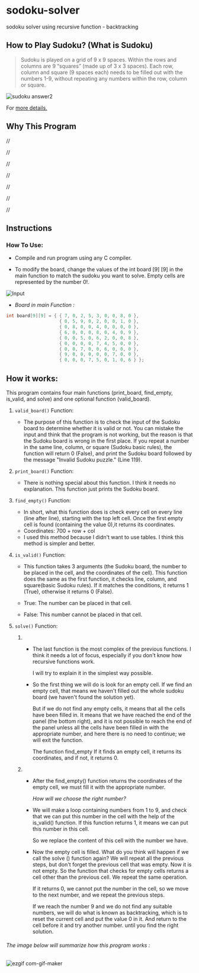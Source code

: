 # sodoku-solver
sodoku solver using recursive function - backtracking

## How to Play Sudoku? (What is Sudoku)

> Sudoku is played on a grid of 9 x 9 spaces. Within the rows and columns are 9 “squares” (made up of 3 x 3 spaces). 
Each row, column and square (9 spaces each) needs to be filled out with the numbers 1-9, without repeating any numbers within the row, column or square.	

![sudoku answer2](https://user-images.githubusercontent.com/82291615/165534920-df4dba84-b213-484d-b85f-26f931a85aa5.png)

For [more details.](https://sudoku.com/how-to-play/sudoku-rules-for-complete-beginners/)

## Why This Program
 //
 
 //
 
 //
 
 //
 
 //
 
 //
 
 //
 
 ## Instructions
 ### How To Use:
 
 - Compile and run program using any C compiler.
 
 - To modify the board, change the values of the int board [9] [9] in the main function to match the sudoku you want to solve. Empty cells are represented by the number 0!.
 
 ![Input](https://user-images.githubusercontent.com/82291615/165542648-06a536a2-9098-4978-887b-1a76c8f17622.png)
 
 - *Board in main Function :*

```c
int board[9][9] = { { 7, 0, 2, 5, 3, 0, 0, 8, 0 },
                    { 0, 5, 9, 0, 2, 0, 0, 1, 0 },
                    { 0, 8, 0, 0, 4, 0, 0, 0, 0 },
                    { 6, 0, 0, 0, 8, 0, 4, 0, 9 },
                    { 0, 0, 5, 0, 6, 2, 0, 0, 8 },
                    { 0, 0, 0, 0, 7, 4, 5, 0, 0 },
                    { 0, 0, 7, 0, 0, 6, 0, 0, 0 },
                    { 9, 0, 0, 0, 0, 0, 7, 0, 0 },
                    { 0, 0, 0, 7, 5, 0, 1, 0, 6 } };
```

## How it works:
This program contains four main functions (print_board, find_empty, is_valid, and solve) and one optional function (valid_board).

1. ``` valid_board() ``` Function:
   - The purpose of this function is to check the input of the Sudoku board to determine whether it is valid or not. You can mistake the input and think that the program is not working, but the reason is that the Sudoku board is wrong in the first place.
					If you repeat a number in the same line, column, or square (Sudoku basic rules), the function will return 0 (False), and print the Sudoku board followed by the message "Invalid Sudoku puzzle." (Line 119).

2. ``` print_board() ``` Function:
   - There is nothing special about this function. I think it needs no explanation. This function just prints the Sudoku board.
   
3. ``` find_empty() ``` Function:
   - In short, what this function does is check every cell on every line (line after line), starting with the top left cell. Once the first empty cell is found (containing the value 0),it returns its coordinates.
   - Coordinates: 700 + row + col
   - I used this method because I didn't want to use tables. I think this method is simpler and better.
   
4. ``` is_valid() ``` Function:
   - This function takes 3 arguments (the Sudoku board, the number to be placed in the cell, and the coordinates of the cell). This function does the same as the first function, it checks line, column, and square(basic Sudoku rules). If it matches the conditions, it returns 1 (True), otherwise it returns 0 (False).

   - True: The number can be placed in that cell.

   - False: This number cannot be placed in that cell.

5. ``` solve() ``` Function:
   1. - The last function is the most complex of the previous functions. I think it needs a lot of focus, especially if you don't know how recursive functions work.
   
        I will try to explain it in the simplest way possible.

      - So the first thing we will do is look for an empty cell. If we find an empty cell, that means we haven't filled out the whole sudoku board (we haven't found the solution yet).

        But if we do not find any empty cells, it means that all the cells have been filled in. It means that we have reached the end of the panel (the bottom right), and it is not possible to reach the end of the panel unless all the cells have been filled in with the appropriate number, and here there is no need to continue; we will exit the function.

        The function find_empty If it finds an empty cell, it returns its coordinates, and if not, it returns 0. 
      
   2. - After the find_empty() function returns the coordinates of the empty cell, we must fill it with the appropriate number.

        *How will we choose the right number?*

      - We will make a loop containing numbers from 1 to 9, and check that we can put this number in the cell with the help of the is_valid() function. If this function returns 1, it means we can put this number in this cell.

        So we replace the content of this cell with the number we have.

      - Now the empty cell is filled. What do you think will happen if we call the solve () function again? We will repeat all the previous steps, but don't forget the previous cell that was empty. Now it is not empty. So the function that checks for empty cells returns a cell other than the previous cell. We repeat the same operation.

        If it returns 0, we cannot put the number in the cell, so we move to the next number, and we repeat the previous steps.

        If we reach the number 9 and we do not find any suitable numbers, we will do what is known as backtracking, which is to reset the current cell and put the value 0 in it. And return to the cell before it and try another number. until you find the right solution.

###### The image below will summarize how this program works :

     
![ezgif com-gif-maker](https://user-images.githubusercontent.com/82291615/165399682-a0e91253-4035-451d-ac6e-13752a951949.gif)
